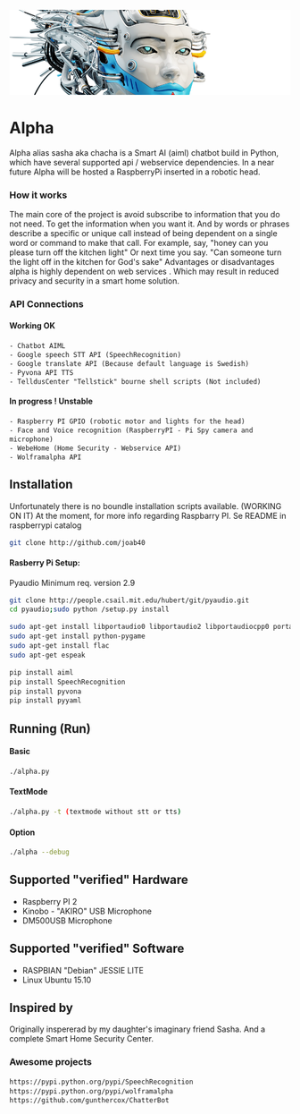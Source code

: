 ![Alpha](https://raw.githubusercontent.com/joab40/Alpha/master/share/images/logo.png)
# Alpha
Alpha alias sasha aka chacha is a Smart AI (aiml) chatbot build in Python, which have several supported api / webservice dependencies.
In a near future Alpha will be hosted a RaspberryPi inserted in a robotic head.

### How it works
The main core of the project is avoid subscribe to information that you do not need. To get the information when you want it.
And by words or phrases describe a specific or unique call instead of being dependent on a single word or command to make that call. For example, say, "honey can you please turn off the kitchen light"  Or next time you say. "Can someone turn the light off in the kitchen for God's sake" Advantages or disadvantages alpha is highly dependent on web services . Which may result in reduced privacy and security in a smart home solution. 

### API Connections
#### Working OK
    - Chatbot AIML
    - Google speech STT API (SpeechRecognition)
    - Google translate API (Because default language is Swedish)
    - Pyvona API TTS
    - TelldusCenter "Tellstick" bourne shell scripts (Not included) 
#### In progress ! Unstable
    - Raspberry PI GPIO (robotic motor and lights for the head)
    - Face and Voice recognition (RaspberryPI - Pi Spy camera and microphone)
    - WebeHome (Home Security - Webservice API)
    - Wolframalpha API
    
    

## Installation
Unfortunately there is no boundle installation scripts available. (WORKING ON IT)
At the moment, for more info regarding Raspbarry PI. Se README in raspberrypi catalog
```sh
git clone http://github.com/joab40
```

#### Rasberry Pi Setup:
Pyaudio Minimum req. version 2.9

```sh
git clone http://people.csail.mit.edu/hubert/git/pyaudio.git
cd pyaudio;sudo python /setup.py install
```
```sh
sudo apt-get install libportaudio0 libportaudio2 libportaudiocpp0 portaudio19-dev python-dev 
sudo apt-get install python-pygame
sudo apt-get install flac
sudo apt-get espeak 
```
```sh
pip install aiml
pip install SpeechRecognition
pip install pyvona
pip install pyyaml
```
## Running (Run)
#### Basic
```sh
./alpha.py
```
#### TextMode
```sh
./alpha.py -t (textmode without stt or tts)
```
#### Option
```sh
./alpha --debug
```


## Supported "verified" Hardware
 - Raspberry PI 2
 - Kinobo - "AKIRO" USB Microphone
 - DM500USB Microphone 

## Supported "verified" Software
 - RASPBIAN "Debian" JESSIE LITE
 - Linux Ubuntu 15.10

## Inspired by
Originally inspererad by my daughter's imaginary friend Sasha. 
And a complete Smart Home Security Center. 
###  Awesome projects
```sh
https://pypi.python.org/pypi/SpeechRecognition
https://pypi.python.org/pypi/wolframalpha
https://github.com/gunthercox/ChatterBot
```

